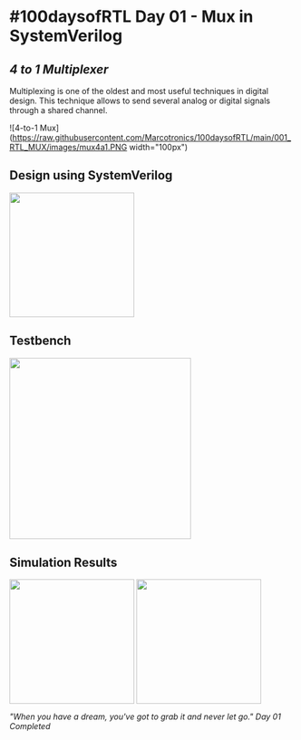 # #100daysofRTL Day 01 - Mux in SystemVerilog
## _4 to 1 Multiplexer_

Multiplexing is one of the oldest and most useful techniques in digital design. This technique allows to send several analog or digital signals through a shared channel.

![4-to-1 Mux](https://raw.githubusercontent.com/Marcotronics/100daysofRTL/main/001_RTL_MUX/images/mux4a1.PNG width="100px")

## Design using SystemVerilog

<img align="center" src="https://raw.githubusercontent.com/Marcotronics/100daysofRTL/main/001_RTL_MUX/images/mux_code.PNG =280x450" width="220px"/>

## Testbench

<img align="center" src="https://raw.githubusercontent.com/Marcotronics/100daysofRTL/main/001_RTL_MUX/images/mux_tb_code.PNG =280x450" width="320px"/>

## Simulation Results

<img align="center" src="https://raw.githubusercontent.com/Marcotronics/100daysofRTL/main/001_RTL_MUX/images/mux_tb_simulation.PNG =350x450" width="220px"/>

<img align="center" src="https://raw.githubusercontent.com/Marcotronics/100daysofRTL/main/001_RTL_MUX/images/waveform_simulation.PNG =150x550" width="220px"/>

_"When you have a dream, you've got to grab it and never let go."_
*Day 01 Completed*
